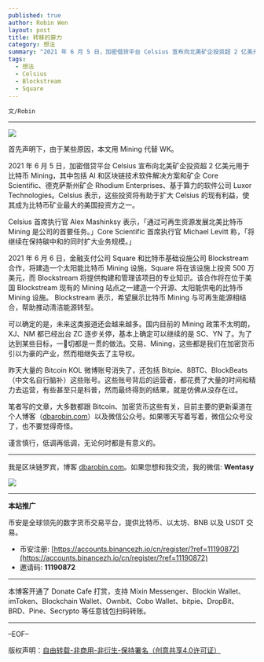 ```yaml
---
published: true
author: Robin Wen
layout: post
title: 转移的算力
category: 想法
summary: "2021 年 6 月 5 日，加密借贷平台 Celsius 宣布向北美矿企投资超 2 亿美元用于比特币 Mining，其中包括 AI 和区块链技术软件解决方案和矿企 Core Scientific、德克萨斯州矿企 Rhodium Enterprises、基于算力的软件公司 Luxor Technologies。Celsius 表示，这些投资将有助于扩大 Celsius 的现有利益，使其成为比特币矿业最大的美国投资方之一。谨言慎行，低调再低调，无论何时都是有意义的。"
tags:
  - 想法
  - Celsius
  - Blockstream
  - Square
---
```


`文/Robin`

***

![](https://cdn.dbarobin.com/iowgfcc.png)

首先声明下，由于某些原因，本文用 Mining 代替 WK。

2021 年 6 月 5 日，加密借贷平台 Celsius 宣布向北美矿企投资超 2 亿美元用于比特币 Mining，其中包括 AI 和区块链技术软件解决方案和矿企 Core Scientific、德克萨斯州矿企 Rhodium Enterprises、基于算力的软件公司 Luxor Technologies。Celsius 表示，这些投资将有助于扩大 Celsius 的现有利益，使其成为比特币矿业最大的美国投资方之一。

Celsius 首席执行官 Alex Mashinksy 表示，「通过可再生资源发展北美比特币 Mining 是公司的首要任务。」Core Scientific 首席执行官 Michael Levitt 称，「将继续在保持碳中和的同时扩大业务规模。」

2021 年 6 月 6 日，金融支付公司 Square 和比特币基础设施公司 Blockstream 合作，将建造一个太阳能比特币 Mining 设施，Square 将在该设施上投资 500 万美元，而 Blockstream 将提供构建和管理该项目的专业知识。该合作将在位于美国 Blockstream 现有的 Mining 站点之一建造一个开源、太阳能供电的比特币 Mining 设施。 Blockstream 表示，希望展示比特币 Mining 与可再生能源相结合，帮助推动清洁能源转型。

可以确定的是，未来这类报道还会越来越多。国内目前的 Mining 政策不太明朗，XJ、NM 都已经出台 ZC 逐步关停，基本上确定可以继续的是 SC、YN 了。为了达到某些目标，一🔪切都是一贯的做法。交易、Mining，这些都是我们在加密货币引以为豪的产业，然而相继失去了主导权。

昨天大量的 Bitcoin KOL 微博账号消失了，还包括 Bitpie、8BTC、BlockBeats（中文名自行脑补）这些账号。这些账号背后的运营者，都花费了大量的时间和精力去运营，有些甚至只是科普，然而最终得到的结果，就是仿佛从没存在过。

笔者写的文章，大多数都跟 Bitcoin、加密货币这些有关，目前主要的更新渠道在个人博客（[dbarobin.com](https://dbarobin.com)）以及微信公众号。如果哪天写着写着，微信公众号没了，也不要觉得奇怪。

谨言慎行，低调再低调，无论何时都是有意义的。

***

我是区块链罗宾，博客 [dbarobin.com](https://dbarobin.com/)。如果您想和我交流，我的微信: **Wentasy**

![](https://cdn.dbarobin.com/v4yywe2.png)

***

**本站推广**

币安是全球领先的数字货币交易平台，提供比特币、以太坊、BNB 以及 USDT 交易。

* 币安注册: [https://accounts.binancezh.io/cn/register/?ref=11190872](https://accounts.binancezh.io/cn/register/?ref=11190872)
* 邀请码: **11190872**

***

本博客开通了 Donate Cafe 打赏，支持 Mixin Messenger、Blockin Wallet、imToken、Blockchain Wallet、Ownbit、Cobo Wallet、bitpie、DropBit、BRD、Pine、Secrypto 等任意钱包扫码转账。

<center>
    <div class="--donate-button"
         data-button-id="f8b9df0d-af9a-460d-8258-d3f435445075"
    ></div>
</center>

***

–EOF–

版权声明：[自由转载-非商用-非衍生-保持署名（创意共享4.0许可证）](http://creativecommons.org/licenses/by-nc-nd/4.0/deed.zh)